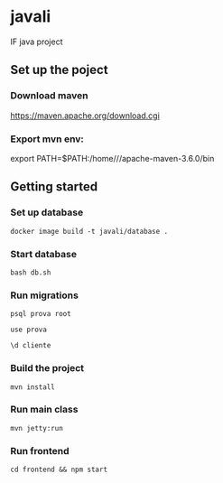 # javali
IF java project

## Set up the poject

### Download maven
https://maven.apache.org/download.cgi

### Export mvn env:
export PATH=$PATH:/home/<user>/<folder>/apache-maven-3.6.0/bin

## Getting started

### Set up database
```
docker image build -t javali/database .
```

### Start database
```
bash db.sh
```

### Run migrations
```
psql prova root
```
```
use prova
```
```
\d cliente
```

### Build the project
```
mvn install
```

### Run main class
```
mvn jetty:run
```

### Run frontend
```
cd frontend && npm start
```